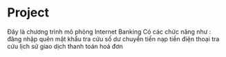 # Project
Đây là chương trình mô phỏng Internet Banking
Có các chức năng như :
đăng nhập
quên mật khẩu
tra cứu số dư
chuyển tiền
nạp tiền điện thoại
tra cứu lịch sử giao dịch
thanh toán hoá đơn
